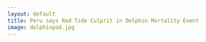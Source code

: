 ```yaml
---
layout: default
title: Peru says Red Tide Culprit in Dolphin Mortality Event
image: dolphinpod.jpg
---
```


